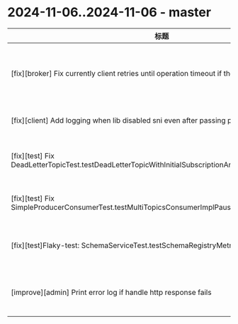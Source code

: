 # 2024-11-06..2024-11-06 - master
| 标题 | 链接 | 作者 | 标签 |
| - | :--: | :--: | - |
| [fix][broker] Fix currently client retries until operation timeout if the topic does not exist | [#23530](https://github.com/apache/pulsar/pull/23530) | [@BewareMyPower](https://github.com/BewareMyPower) | `type/bug` `area/broker` `doc-not-needed` `ready-to-test` `release/3.3.3` `release/3.0.8` `release/4.0.1`  | 
| [fix][client] Add logging when lib disabled sni even after passing proxy-url | [#23545](https://github.com/apache/pulsar/pull/23545) | [@rdhabalia](https://github.com/rdhabalia) | `area/client` `doc-not-needed` `ready-to-test`  | 
| [fix][test] Fix DeadLetterTopicTest.testDeadLetterTopicWithInitialSubscriptionAndMultiConsumers | [#23552](https://github.com/apache/pulsar/pull/23552) | [@ZhaoGuorui666](https://github.com/ZhaoGuorui666) | `type/flaky-tests` `doc-not-needed` `release/3.3.3` `release/3.0.8` `release/4.0.1`  | 
| [fix][test] Fix SimpleProducerConsumerTest.testMultiTopicsConsumerImplPauseForManualSubscription | [#23546](https://github.com/apache/pulsar/pull/23546) | [@ZhaoGuorui666](https://github.com/ZhaoGuorui666) | `doc-not-needed` `release/3.3.3` `release/3.0.8` `release/4.0.1`  | 
| [fix][test]Flaky-test: SchemaServiceTest.testSchemaRegistryMetrics | [#23566](https://github.com/apache/pulsar/pull/23566) | [@visxu](https://github.com/visxu) | `type/flaky-tests` `doc-not-needed` `release/3.3.3` `release/3.0.8` `release/4.0.1`  | 
| [improve][admin] Print error log if handle http response fails | [#23563](https://github.com/apache/pulsar/pull/23563) | [@poorbarcode](https://github.com/poorbarcode) | `doc-not-needed` `ready-to-test` `release/3.3.3` `release/3.0.8` `release/4.0.1`  | 
